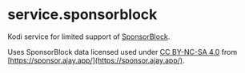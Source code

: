 # service.sponsorblock

Kodi service for limited support of [SponsorBlock](https://sponsor.ajay.app/).

Uses SponsorBlock data licensed used under
[CC BY-NC-SA 4.0](https://creativecommons.org/licenses/by-nc-sa/4.0/)
from [https://sponsor.ajay.app/](https://sponsor.ajay.app/).
